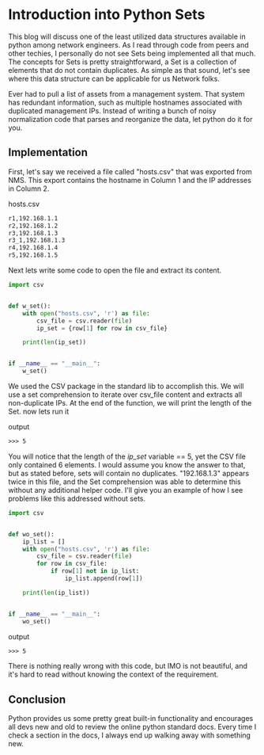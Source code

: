 # Introduction into Python Sets 

This blog will discuss one of the least utilized data structures available in python among network engineers. As I read through code from peers and other techies, I personally do not see Sets being implemented all that much. The concepts for Sets is pretty straightforward, a Set is a collection of elements that do not contain duplicates. As simple as that sound, let's see where this data structure can be applicable for us Network folks. 

Ever had to pull a list of assets from a management system. That system has redundant information, such as multiple hostnames associated with duplicated management IPs. Instead of writing a bunch of noisy normalization code that parses and reorganize the data, let python do it for you.

## Implementation

First, let's say we received a file called "hosts.csv" that was exported from NMS. This export contains the hostname in Column 1 and the IP addresses in Column 2.

hosts.csv

```reStructuredText
r1,192.168.1.1
r2,192.168.1.2
r3,192.168.1.3
r3_1,192.168.1.3
r4,192.168.1.4
r5,192.168.1.5
```

Next lets write some code to open the file and extract its content. 

```python
import csv


def w_set():
    with open("hosts.csv", 'r') as file:
        csv_file = csv.reader(file)
        ip_set = {row[1] for row in csv_file}

    print(len(ip_set))


if __name__ == "__main__":
    w_set()
```

We used the CSV package in the standard lib to accomplish this. We will use a set comprehension to iterate over csv_file content and extracts all non-duplicate IPs. At the end of the function, we will print the length of the Set. now lets run it

output 

```reStructuredText
>>> 5
```

You will notice that the length of the *ip_set* variable == 5, yet the CSV file only contained 6 elements. I would assume you know the answer to that, but as stated before, sets will contain no duplicates. "192.168.1.3" appears twice in this file, and the Set comprehension was able to determine this without any additional helper code. I'll give you an example of how I see problems like this addressed without sets. 

```python
import csv


def wo_set():
    ip_list = []
    with open("hosts.csv", 'r') as file:
        csv_file = csv.reader(file)
        for row in csv_file:
            if row[1] not in ip_list:
                ip_list.append(row[1])

    print(len(ip_list))


if __name__ == "__main__":
    wo_set()
```

output

```reStructuredText
>>> 5
```

There is nothing really wrong with this code, but IMO is not beautiful, and it's hard to read without knowing the context of the requirement. 

## Conclusion

Python provides us some pretty great built-in functionality and encourages all devs new and old to review the online python standard docs. Every time I check a section in the docs, I always end up walking away with something new.